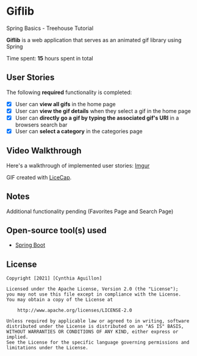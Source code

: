 # Giflib
Spring Basics - Treehouse Tutorial

**Giflib** is a web application that serves as an animated gif library using Spring

Time spent: **15** hours spent in total

## User Stories

The following **required** functionality is completed:

* [x] User can **view all gifs** in the home page
* [x] User can **view the gif details** when they select a gif in the home page
* [x] User can **directly go a gif by typing the associated gif's URI** in a browsers search bar
* [x] User can **select a category** in the categories page

## Video Walkthrough

Here's a walkthrough of implemented user stories: [Imgur](https://imgur.com/Ik8Q1CS)

GIF created with [LiceCap](http://www.cockos.com/licecap/).

## Notes

Additional functionality pending (Favorites Page and Search Page)

## Open-source tool(s) used

- [Spring Boot](https://github.com/loopj/android-async-http)

## License

    Copyright [2021] [Cynthia Aguillon]

    Licensed under the Apache License, Version 2.0 (the "License");
    you may not use this file except in compliance with the License.
    You may obtain a copy of the License at

        http://www.apache.org/licenses/LICENSE-2.0

    Unless required by applicable law or agreed to in writing, software
    distributed under the License is distributed on an "AS IS" BASIS,
    WITHOUT WARRANTIES OR CONDITIONS OF ANY KIND, either express or implied.
    See the License for the specific language governing permissions and
    limitations under the License.
